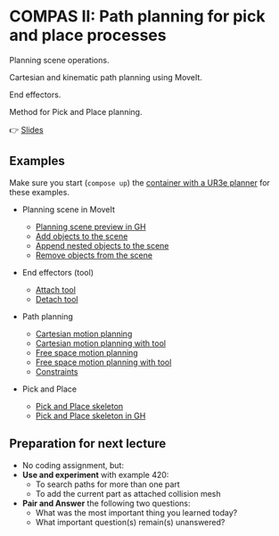 # COMPAS II: Path planning for pick and place processes

Planning scene operations.

Cartesian and kinematic path planning using MoveIt.

End effectors.

Method for Pick and Place planning.

👉 [Slides](lecture_05.pdf)

## Examples

Make sure you start (`compose up`) the [container with a UR3e planner]((https://github.com/compas-teaching/COMPAS-II-FS2022/blob/main/docker/moveit-noetic/docker-compose.yml)) for these examples.

* Planning scene in MoveIt
  * [Planning scene preview in GH](314_planning_scene.ghx)
  * [Add objects to the scene](315_add_collision_mesh.py)
  * [Append nested objects to the scene](316_append_collision_meshes.py)
  * [Remove objects from the scene](317_remove_collision_mesh.py)

* End effectors (tool)
  * [Attach tool](400_attach_tool.py)
  * [Detach tool](401_detach_tool.py)

* Path planning
  * [Cartesian motion planning](410_plan_cartesian_motion_ros.py)
  * [Cartesian motion planning with tool](411_plan_cartesian_motion_ros_with_tool.py)
  * [Free space motion planning](412_plan_motion_ros.py)
  * [Free space motion planning with tool](413_plan_motion_ros_with_tool.py)
  * [Constraints](414_constraints.py)

* Pick and Place
  * [Pick and Place skeleton](420_pick_and_place.py)
  * [Pick and Place skeleton in GH](421_pick_and_place_artist.ghx)

## Preparation for next lecture

* No coding assignment, but:
* **Use and experiment** with example 420:
  * To search paths for more than one part
  * To add the current part as attached collision mesh
* **Pair and Answer** the following two questions:
  * What was the most important thing you learned today?
  * What important question(s) remain(s) unanswered?
